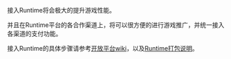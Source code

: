 接入Runtime将会极大的提升游戏性能。

并且在Runtime平台的各合作渠道上，将可以很方便的进行游戏推广，并统一接入各渠道的支付功能。

接入Runtime的具体步骤请参考[开放平台wiki](http://open.egret.com/Wiki)，以及[Runtime打包说明](../../../platform/egret/runtime/README.md)。